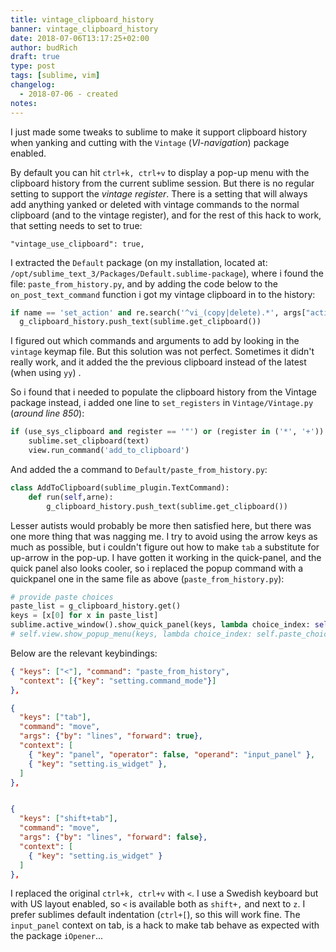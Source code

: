 ```yaml
---
title: vintage_clipboard_history
banner: vintage_clipboard_history
date: 2018-07-06T13:17:25+02:00
author: budRich
draft: true
type: post
tags: [sublime, vim]
changelog:
  - 2018-07-06 - created
notes:
---
```


I just made some tweaks to sublime to make it support clipboard history when yanking and cutting with the `Vintage` (*VI-navigation*) package enabled.  

By default you can hit `ctrl+k, ctrl+v` to display a pop-up menu with the clipboard history from the current sublime session. But there is no regular setting to support the *vintage register*. There is a setting that will always add anything yanked or deleted with vintage commands to the normal clipboard (and to the vintage register), and for the rest of this hack to work, that setting needs to set to true:  

`"vintage_use_clipboard": true,`  

I extracted the `Default` package (on my installation, located at: `/opt/sublime_text_3/Packages/Default.sublime-package`), where i found the file: `paste_from_history.py`, and by adding the code below to the `on_post_text_command` function i got my vintage clipboard in to the history:

``` python
if name == 'set_action' and re.search('^vi_(copy|delete).*', args["action"]):
  g_clipboard_history.push_text(sublime.get_clipboard())
```

I figured out which commands and arguments to add by looking in the `vintage` keymap file. But this solution was not perfect. Sometimes it didn't really work, and it added the the previous clipboard instead of the latest (when using `yy`) .

So i found that i needed to populate the clipboard history from the Vintage package instead, i added one line to `set_registers` in `Vintage/Vintage.py` (*around line 850*):  

``` python
if (use_sys_clipboard and register == '"') or (register in ('*', '+')):
    sublime.set_clipboard(text)
    view.run_command('add_to_clipboard')
```

And added the a command to `Default/paste_from_history.py`:  

``` python
class AddToClipboard(sublime_plugin.TextCommand):
    def run(self,arne):
        g_clipboard_history.push_text(sublime.get_clipboard())
```


Lesser autists would probably be more then satisfied here, but there was one more thing that was nagging me. I try to avoid using the arrow keys as much as possible, but i couldn't figure out how to make `tab` a substitute for up-arrow in the pop-up. I have gotten it working in the quick-panel, and the quick panel also looks cooler, so i replaced the popup command with a quickpanel one in the same file as above (`paste_from_history.py`):  

``` python
# provide paste choices
paste_list = g_clipboard_history.get()
keys = [x[0] for x in paste_list]
sublime.active_window().show_quick_panel(keys, lambda choice_index: self.paste_choice(choice_index))
# self.view.show_popup_menu(keys, lambda choice_index: self.paste_choice(choice_index))
```

Below are the relevant keybindings:  

``` json
{ "keys": ["<"], "command": "paste_from_history",
  "context": [{"key": "setting.command_mode"}]
},

{
  "keys": ["tab"],
  "command": "move",
  "args": {"by": "lines", "forward": true},
  "context": [
    { "key": "panel", "operator": false, "operand": "input_panel" },
    { "key": "setting.is_widget" },
  ]
},


{
  "keys": ["shift+tab"],
  "command": "move",
  "args": {"by": "lines", "forward": false},
  "context": [
    { "key": "setting.is_widget" }
  ]
},
```

I replaced the original `ctrl+k, ctrl+v` with `<`. I use a Swedish keyboard but with US layout enabled, so `<` is available both as `shift+,` and next to `z`. I prefer sublimes default indentation (`ctrl+[`), so this will work fine. The `input_panel` context on tab, is a hack to make tab behave as expected with the package `iOpener`...
